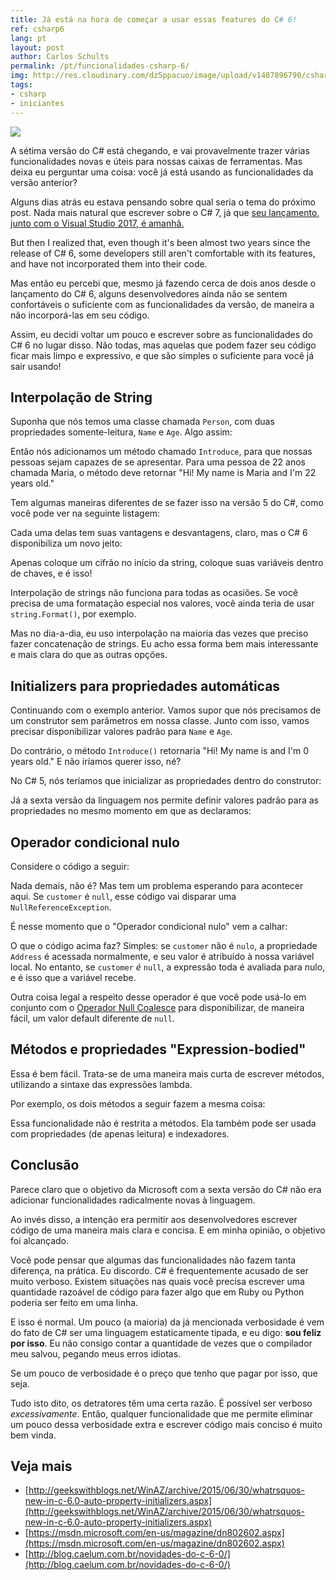 ```yaml
---
title: Já está na hora de começar a usar essas features do C# 6!
ref: csharp6
lang: pt
layout: post
author: Carlos Schults
permalink: /pt/funcionalidades-csharp-6/
img: http://res.cloudinary.com/dz5ppacuo/image/upload/v1487896790/csharp6features_y5czrf.jpg
tags:
- csharp
- iniciantes
---
```

  
![](http://res.cloudinary.com/dz5ppacuo/image/upload/v1487896790/csharp6features_y5czrf.jpg)

A sétima versão do C# está chegando, e vai provavelmente trazer várias funcionalidades novas e úteis para nossas  caixas de ferramentas. Mas deixa eu perguntar uma coisa: você já está usando as funcionalidades da versão anterior?
 <!--more-->

Alguns dias atrás eu estava pensando sobre qual seria o tema do próximo post. Nada mais natural que escrever sobre o C# 7, já que [seu lançamento, junto com o Visual Studio 2017, é amanhã.](https://blogs.msdn.microsoft.com/visualstudio/2017/02/09/visual-studio-2017-launch-event-and-20th-anniversary/)
 
But then I realized that, even though it's been almost two years since the release of C# 6, some developers still aren't comfortable with its features, and have not incorporated them into their code.

Mas então eu percebi que, mesmo já fazendo cerca de dois anos desde o lançamento do C# 6, alguns desenvolvedores ainda não se sentem confortáveis o suficiente com as funcionalidades da versão, de maneira a não incorporá-las em seu código.

Assim, eu decidi voltar um pouco e escrever sobre as funcionalidades do C# 6 no lugar disso. Não todas, mas aquelas que podem fazer seu código ficar mais limpo e expressivo, e que são simples o suficiente para você já sair usando!
 
## Interpolação de String
 
Suponha que nós temos uma classe chamada `Person`, com duas propriedades somente-leitura, `Name` e `Age`. Algo assim:
 
<script src="https://gist.github.com/carlosschults/84db03cd2a530530b72c4b9eeeb738d4.js"></script>
 
Então nós adicionamos um método chamado `Introduce`, para que nossas pessoas sejam capazes de se apresentar. Para uma pessoa de 22 anos chamada Maria, o método deve retornar "Hi! My name is Maria and I'm 22 years old."
 
Tem algumas maneiras diferentes de se fazer isso na versão 5 do C#, como você pode ver na seguinte listagem:

<script src="https://gist.github.com/carlosschults/9e30324951420356397c5cc8f50ea51b.js"></script>

Cada uma delas tem suas vantagens e desvantagens, claro, mas o C# 6 disponibiliza um novo jeito:
 
<script src="https://gist.github.com/carlosschults/17f501bd6d0ce6f5938edf17ef8e8704.js"></script>

Apenas coloque um cifrão no início da string, coloque suas variáveis dentro de chaves, e é isso!

Interpolação de strings não funciona para todas as ocasiões. Se você precisa de uma formatação especial nos valores, você ainda teria de usar `string.Format()`, por exemplo.

Mas no dia-a-dia, eu uso interpolação na maioria das vezes que preciso fazer concatenação de strings. Eu acho essa forma bem mais interessante e mais clara do que as outras opções.
 
## Initializers para propriedades automáticas
 
Continuando com o exemplo anterior. Vamos supor que nós precisamos de um construtor sem parâmetros em nossa classe. Junto com isso, vamos precisar disponibilizar valores padrão para `Name` e `Age`.

Do contrário, o método `Introduce()` retornaria "Hi! My name is  and I'm 0 years old." E não iríamos querer isso, né?
 
No C# 5, nós teríamos que inicializar as propriedades dentro do construtor:
 
<script src="https://gist.github.com/carlosschults/d95cade5d8d5f245a1d6bb49ef2feb1f.js"></script>
 Já a sexta versão da linguagem nos permite definir valores padrão para as propriedades no mesmo momento em que as declaramos:

<script src="https://gist.github.com/carlosschults/e7d56c032e723f7c5110a9e3bfa1c744.js"></script>
 
## Operador condicional nulo
 
Considere o código a seguir:
 
<script src="https://gist.github.com/carlosschults/7fb5caff2e73f4130f4db982825adbe6.js"></script>
 
Nada demais, não é? Mas tem um problema esperando para acontecer aqui. Se `customer` é `null`, esse código vai disparar uma `NullReferenceException`.
 
É nesse momento que o "Operador condicional nulo" vem a calhar: 
 
<script src="https://gist.github.com/carlosschults/65bc4372a0e4fc3e8f38c0ee57905beb.js"></script>
 
O que o código acima faz? Simples: se `customer` não é `nulo`, a propriedade `Address` é acessada normalmente, e seu valor é atribuído à nossa variável local. No entanto, se `customer` *é* `null`, a expressão toda é avaliada para nulo, e é isso que a variável recebe.

Outra coisa legal a respeito desse operador é que você pode usá-lo em conjunto com o [Operador Null Coalesce](https://msdn.microsoft.com/en-us/library/ms173224.aspx) para disponibilizar, de maneira fácil, um valor default diferente de `null`.

<script src="https://gist.github.com/carlosschults/e17d34ba939fb7c472e164010db56377.js"></script>
 
## Métodos e propriedades "Expression-bodied"

Essa é bem fácil. Trata-se de uma maneira mais curta de escrever métodos, utilizando a sintaxe das expressões lambda.

Por exemplo, os dois métodos a seguir fazem a mesma coisa:

<script src="https://gist.github.com/carlosschults/eeae77f3876f9b692ca667281b5401d0.js"></script>

Essa funcionalidade não é restrita a métodos. Ela também pode ser usada com propriedades (de apenas leitura) e indexadores.
 
## Conclusão

Parece claro que o objetivo da Microsoft  com a sexta versão do C# não era adicionar funcionalidades radicalmente novas à linguagem.

Ao invés disso, a intenção era permitir aos desenvolvedores escrever código de uma maneira mais clara e concisa. E em minha opinião, o objetivo foi alcançado.

Você pode pensar que algumas das funcionalidades não fazem tanta diferença, na prática. Eu discordo. C# é frequentemente acusado de ser muito verboso. Existem situações nas quais você precisa escrever uma quantidade razoável de código para fazer algo que em Ruby ou Python poderia ser feito em uma linha.

E isso é normal. Um pouco (a maioria) da já mencionada verbosidade é vem do fato de C# ser uma linguagem estaticamente tipada, e eu digo: **sou feliz por isso**. Eu não consigo contar a quantidade de vezes que o compilador meu salvou, pegando meus erros idiotas.

Se um pouco de verbosidade é o preço que tenho que pagar por isso, que seja.
 
Tudo isto dito, os detratores têm uma certa razão. É possível ser verboso *excessivamente*. Então, qualquer funcionalidade que me permite eliminar um pouco dessa verbosidade extra e escrever código mais conciso é muito bem vinda.
 
## Veja mais
 
- [http://geekswithblogs.net/WinAZ/archive/2015/06/30/whatrsquos-new-in-c-6.0-auto-property-initializers.aspx](http://geekswithblogs.net/WinAZ/archive/2015/06/30/whatrsquos-new-in-c-6.0-auto-property-initializers.aspx)
- [https://msdn.microsoft.com/en-us/magazine/dn802602.aspx](https://msdn.microsoft.com/en-us/magazine/dn802602.aspx)
- [http://blog.caelum.com.br/novidades-do-c-6-0/](http://blog.caelum.com.br/novidades-do-c-6-0/)
